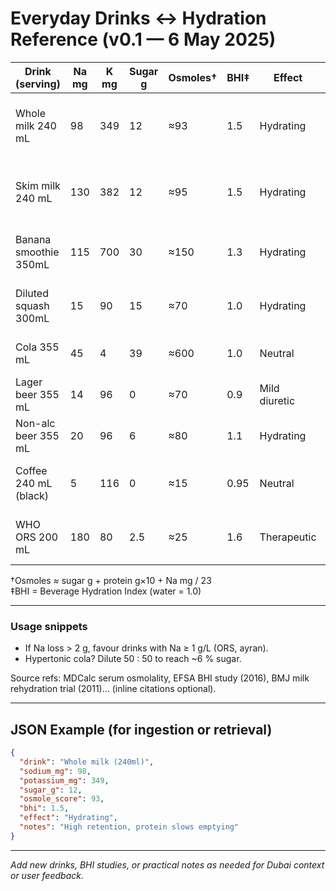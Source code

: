 # Everyday Drinks ↔ Hydration Reference  (v0.1 — 6 May 2025)

| Drink (serving)        | Na mg | K mg | Sugar g | Osmoles† | BHI‡ | Effect        | Key Notes                                    |
|-----------------------|-------|------|---------|----------|------|--------------|-----------------------------------------------|
| Whole milk 240 mL     | 98    | 349  | 12      | ≈93      | 1.5  | Hydrating     | High retention, protein slows emptying        |
| Skim milk 240 mL      | 130   | 382  | 12      | ≈95      | 1.5  | Hydrating     | Faster than whole; lactose-free milk similar  |
| Banana smoothie 350mL | 115   | 700  | 30      | ≈150     | 1.3  | Hydrating     | Add 1 g salt if post-sweat                   |
| Diluted squash 300mL  | 15    | 90   | 15      | ≈70      | 1.0  | Hydrating     | Pair with salty snack if sweat loss           |
| Cola 355 mL           | 45    | 4    | 39      | ≈600     | 1.0  | Neutral       | Hypertonic → sip or dilute                   |
| Lager beer 355 mL     | 14    | 96   | 0       | ≈70      | 0.9  | Mild diuretic | ≤1 serving OK; low-alc better                |
| Non-alc beer 355 mL   | 20    | 96   | 6       | ≈80      | 1.1  | Hydrating     | Some brands add NaCl                         |
| Coffee 240 mL (black) | 5     | 116  | 0       | ≈15      | 0.95 | Neutral       | Caffeine diuresis minimal if habituated       |
| WHO ORS 200 mL        | 180   | 80   | 2.5     | ≈25      | 1.6  | Therapeutic   | Gold-standard for rehydration                 |

†Osmoles ≈ sugar g + protein g×10 + Na mg / 23  
‡BHI = Beverage Hydration Index (water = 1.0)

---

### Usage snippets
* If Na loss > 2 g, favour drinks with Na ≥ 1 g/L (ORS, ayran).
* Hypertonic cola? Dilute 50 : 50 to reach ~6 % sugar.

Source refs: MDCalc serum osmolality, EFSA BHI study (2016), BMJ milk rehydration trial (2011)… (inline citations optional).

---

## JSON Example (for ingestion or retrieval)

```json
{
  "drink": "Whole milk (240ml)",
  "sodium_mg": 98,
  "potassium_mg": 349,
  "sugar_g": 12,
  "osmole_score": 93,
  "bhi": 1.5,
  "effect": "Hydrating",
  "notes": "High retention, protein slows emptying"
}
```

---

*Add new drinks, BHI studies, or practical notes as needed for Dubai context or user feedback.*
